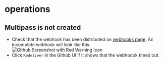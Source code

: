 # operations

## Multipass is not created

- Check that the webhook has been distributed on [webhooks page][1]. An incomplete webhook will look like this:
![Github Screenshot with Red Warning Icon](https://cloud.githubusercontent.com/assets/483012/20395336/d53b3754-ace2-11e6-99ca-eb28404277a0.png)
- Click `Redeliver` in the Github UI if it shows that the webhoook timed out.


[1]: https://github.com/organizations/heroku/settings/hooks/6392703
